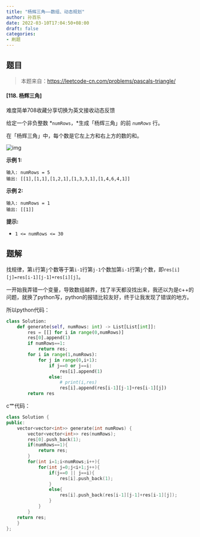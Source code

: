 ```yaml
---
title: "杨辉三角——数组、动态规划"
author: 孙百乐
date: 2022-03-10T17:04:50+08:00
draft: false
categories: 
- 刷题
---
```


## 题目

> 本题来自：https://leetcode-cn.com/problems/pascals-triangle/

#### [118. 杨辉三角]

难度简单708收藏分享切换为英文接收动态反馈

给定一个非负整数 *`numRows`，*生成「杨辉三角」的前 *`numRows`* 行。

在「杨辉三角」中，每个数是它左上方和右上方的数的和。

![img](https://myblog-1257298572.cos.ap-shanghai.myqcloud.com/mypic/img/1626927345-DZmfxB-PascalTriangleAnimated2.gif)

 

**示例 1:**

```
输入: numRows = 5
输出: [[1],[1,1],[1,2,1],[1,3,3,1],[1,4,6,4,1]]
```

**示例 2:**

```
输入: numRows = 1
输出: [[1]]
```

 

**提示:**

- `1 <= numRows <= 30`



## 题解

找规律，第`i`行第`j`个数等于第`i-1`行第`j-1`个数加第`i-1`行第`j`个数，即`res[i][j]=res[i-1][j-1]+res[i][j]`。

一开始我弄错一个变量，导致数组越界，找了半天都没找出来，我还以为是c++的问题，就换了python写，python的报错比较友好，终于让我发现了错误的地方。

所以python代码：

```python
class Solution:
    def generate(self, numRows: int) -> List[List[int]]:
        res = [[] for i in range(0,numRows)]
        res[0].append(1)
        if numRows==1:
            return res;
        for i in range(1,numRows):
            for j in range(0,i+1):
                if j==0 or j==i:
                    res[i].append(1)
                else:
                    # print(i,res)
                    res[i].append(res[i-1][j-1]+res[i-1][j])
        return res
```

c艹代码：

```c++
class Solution {
public:
    vector<vector<int>> generate(int numRows) {
        vector<vector<int>> res(numRows);
        res[0].push_back(1);
        if(numRows==1){ 
            return res;
        }
        for(int i=1;i<numRows;i++){
            for(int j=0;j<i+1;j++){
                if(j==0 || j==i){
                    res[i].push_back(1);
                }
                else{
                    res[i].push_back(res[i-1][j-1]+res[i-1][j]);
                }
            }
        }
    return res;
    }
};
```

